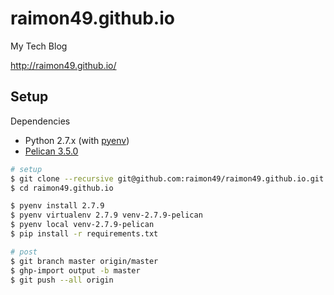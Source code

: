 raimon49.github.io
==================

My Tech Blog

http://raimon49.github.io/

Setup
-----

Dependencies

* Python 2.7.x (with [pyenv](https://github.com/yyuu/pyenv))
* [Pelican 3.5.0](http://docs.getpelican.com/en/latest/index.html)

```bash
# setup
$ git clone --recursive git@github.com:raimon49/raimon49.github.io.git
$ cd raimon49.github.io

$ pyenv install 2.7.9
$ pyenv virtualenv 2.7.9 venv-2.7.9-pelican
$ pyenv local venv-2.7.9-pelican
$ pip install -r requirements.txt

# post
$ git branch master origin/master
$ ghp-import output -b master
$ git push --all origin
```
